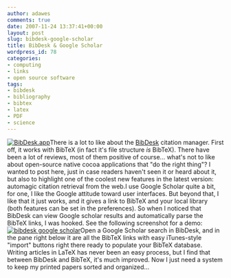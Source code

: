 ```yaml
---
author: adawes
comments: true
date: 2007-11-24 13:37:41+00:00
layout: post
slug: bibdesk-google-scholar
title: BibDesk & Google Scholar
wordpress_id: 78
categories:
- computing
- links
- open source software
tags:
- bibdesk
- bibliography
- bibtex
- latex
- PDF
- science
---
```


[![BibDesk.app](http://dawes.files.wordpress.com/2007/11/bibdeskicon.jpg)](http://wordpress.com/tag/bibdesk/)There is a lot to like about the [BibDesk](http://bibdesk.sourceforge.net) citation manager. First off, it works with BibTeX (in fact it's file structure _is_ BibTeX). There have been a lot of reviews, most of them positive of course... what's not to like about open-source native cocoa applications that "do the right thing"? I wanted to post here, just in case readers haven't seen it or heard about it, but also to highlight one of the coolest new features in the latest version: automagic citation retrieval from the web.<!-- more -->I use Google Scholar quite a bit, for one, I like the Google attitude toward user interfaces. But beyond that, I like that it just works, and it gives a link to BibTeX and your local library (both features can be set in the preferences). So when I noticed that BibDesk can view Google scholar results and automatically parse the BibTeX links, I was hooked. See the following screenshot for a demo:[![bibdesk google scholar](http://dawes.files.wordpress.com/2007/11/picture-1.png)](http://dawes.files.wordpress.com/2007/11/picture-1.png)Open a Google Scholar search in BibDesk, and in the pane right below it are all the BibTeX links with easy iTunes-style "import" buttons right there ready to populate your BibTeX database. Writing articles in LaTeX has never been an easy process, but I find that between BibDesk and BibTeX, it's much improved. Now I just need a system to keep my printed papers sorted and organized...
